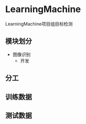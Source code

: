 # LearningMachine
LearningMachine项目组目标检测


## 模块划分

+ 图像识别
   + 开发

## 分工



## 训练数据


## 测试数据


 

